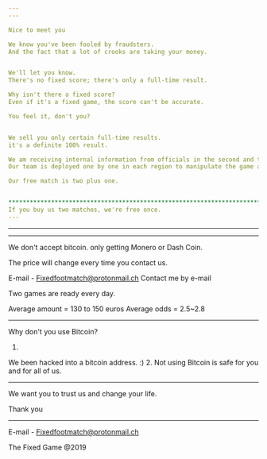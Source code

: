 ```yaml
---
---

Nice to meet you

We know you've been fooled by fraudsters.
And the fact that a lot of crooks are taking your money.


We'll let you know.
There's no fixed score; there's only a full-time result.

Why isn't there a fixed score?
Even if it's a fixed game, the score can't be accurate.

You feel it, don't you?


We sell you only certain full-time results.
it's a definite 100% result.

We am receiving internal information from officials in the second and third divisions. 
Our team is deployed one by one in each region to manipulate the game and receive information.

Our free match is two plus one.


************************************************************************
If you buy us two matches, we're free once.
---
```



************************************************************************************************************









---


We don't accept bitcoin.
only getting Monero or Dash Coin.

The price will change every time you contact us.

E-mail - Fixedfootmatch@protonmail.ch
Contact me by e-mail

Two games are ready every day.

Average amount = 130 to 150 euros
Average odds = 2.5~2.8

---


Why don't you use Bitcoin?

1.
We been hacked into a bitcoin address. :)
2.
Not using Bitcoin is safe for you and for all of us.

---







We want you to trust us and change your life.

Thank you

<hr>



E-mail - Fixedfootmatch@protonmail.ch


The Fixed Game @2019
